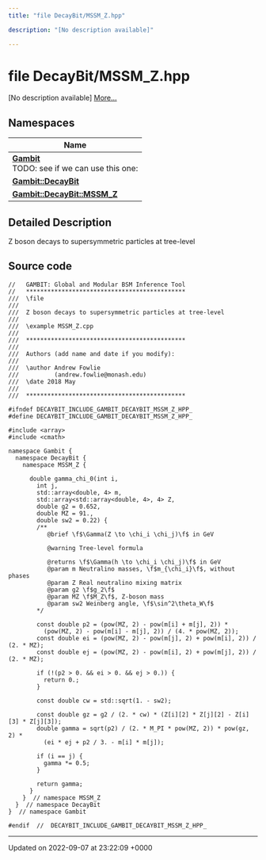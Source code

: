 ```yaml
---
title: "file DecayBit/MSSM_Z.hpp"

description: "[No description available]"

---
```


# file DecayBit/MSSM_Z.hpp

[No description available] [More...](#detailed-description)

## Namespaces

| Name           |
| -------------- |
| **[Gambit](/documentation/code/namespaces/namespacegambit/)** <br>TODO: see if we can use this one:  |
| **[Gambit::DecayBit](/documentation/code/namespaces/namespacegambit_1_1decaybit/)**  |
| **[Gambit::DecayBit::MSSM_Z](/documentation/code/namespaces/namespacegambit_1_1decaybit_1_1mssm__z/)**  |

## Detailed Description


Z boson decays to supersymmetric particles at tree-level 




## Source code

```
//   GAMBIT: Global and Modular BSM Inference Tool
//   *********************************************
///  \file
///
///  Z boson decays to supersymmetric particles at tree-level
///
///  \example MSSM_Z.cpp
///
///  *********************************************
///
///  Authors (add name and date if you modify):
///
///  \author Andrew Fowlie
///          (andrew.fowlie@monash.edu)
///  \date 2018 May
///
///  *********************************************

#ifndef DECAYBIT_INCLUDE_GAMBIT_DECAYBIT_MSSM_Z_HPP_
#define DECAYBIT_INCLUDE_GAMBIT_DECAYBIT_MSSM_Z_HPP_

#include <array>
#include <cmath>

namespace Gambit {
  namespace DecayBit {
    namespace MSSM_Z {

      double gamma_chi_0(int i,
        int j,
        std::array<double, 4> m,
        std::array<std::array<double, 4>, 4> Z,
        double g2 = 0.652,
        double MZ = 91.,
        double sw2 = 0.22) {
        /**
           @brief \f$\Gamma(Z \to \chi_i \chi_j)\f$ in GeV

           @warning Tree-level formula

           @returns \f$\Gamma(h \to \chi_i \chi_j)\f$ in GeV
           @param m Neutralino masses, \f$m_{\chi_i}\f$, without phases
           @param Z Real neutralino mixing matrix
           @param g2 \f$g_2\f$
           @param MZ \f$M_Z\f$, Z-boson mass
           @param sw2 Weinberg angle, \f$\sin^2\theta_W\f$
        */

        const double p2 = (pow(MZ, 2) - pow(m[i] + m[j], 2)) *
          (pow(MZ, 2) - pow(m[i] - m[j], 2)) / (4. * pow(MZ, 2));
        const double ei = (pow(MZ, 2) - pow(m[j], 2) + pow(m[i], 2)) / (2. * MZ);
        const double ej = (pow(MZ, 2) - pow(m[i], 2) + pow(m[j], 2)) / (2. * MZ);

        if (!(p2 > 0. && ei > 0. && ej > 0.)) {
          return 0.;
        }

        const double cw = std::sqrt(1. - sw2);

        const double gz = g2 / (2. * cw) * (Z[i][2] * Z[j][2] - Z[i][3] * Z[j][3]);
        double gamma = sqrt(p2) / (2. * M_PI * pow(MZ, 2)) * pow(gz, 2) *
          (ei * ej + p2 / 3. - m[i] * m[j]);

        if (i == j) {
          gamma *= 0.5;
        }

        return gamma;
      }
    }  // namespace MSSM_Z
  }  // namespace DecayBit
}  // namespace Gambit

#endif  //  DECAYBIT_INCLUDE_GAMBIT_DECAYBIT_MSSM_Z_HPP_
```


-------------------------------

Updated on 2022-09-07 at 23:22:09 +0000
